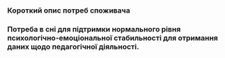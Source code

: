 ### Короткий опис потреб споживача
### Потреба в сні для підтримки нормального рівня психологічно-емоціональної стабильності для отримання даних щодо педагогічної діяльності.
